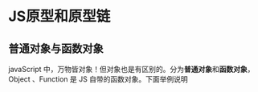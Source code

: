 
# JS原型和原型链

## 普通对象与函数对象

javaScript 中，万物皆对象！但对象也是有区别的。分为**普通对象**和**函数对象**，Object 、Function 是 JS 自带的函数对象。下面举例说明